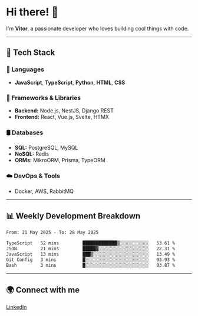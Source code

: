 
# Hi there! 👋

I'm **Vitor**, a passionate developer who loves building cool things with code.

---
## 🔧 Tech Stack

### 📌 Languages
- **JavaScript**, **TypeScript**, **Python**, **HTML**, **CSS**

### 🚀 Frameworks & Libraries
- **Backend:** Node.js, NestJS, Django REST
- **Frontend:** React, Vue.js, Svelte, HTMX

### 🛢️ Databases
- **SQL:** PostgreSQL, MySQL
- **NoSQL:** Redis
- **ORMs:** MikroORM, Prisma, TypeORM

### ☁️ DevOps & Tools
- Docker, AWS, RabbitMQ

---
## 📊 Weekly Development Breakdown

<!--START_SECTION:waka-->

```txt
From: 21 May 2025 - To: 28 May 2025

TypeScript   52 mins         █████████████▒░░░░░░░░░░░   53.61 %
JSON         21 mins         █████▓░░░░░░░░░░░░░░░░░░░   22.31 %
JavaScript   13 mins         ███▒░░░░░░░░░░░░░░░░░░░░░   13.49 %
Git Config   3 mins          █░░░░░░░░░░░░░░░░░░░░░░░░   03.93 %
Bash         3 mins          █░░░░░░░░░░░░░░░░░░░░░░░░   03.87 %
```

<!--END_SECTION:waka-->

---
## 🌍 Connect with me
[LinkedIn](https://www.linkedin.com/in/vitorlc)
